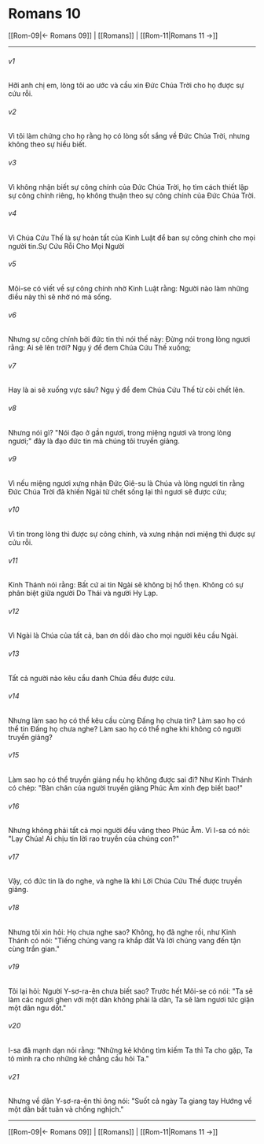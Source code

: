 # Romans 10

[[Rom-09|← Romans 09]] | [[Romans]] | [[Rom-11|Romans 11 →]]
***



###### v1 
Hỡi anh chị em, lòng tôi ao ước và cầu xin Đức Chúa Trời cho họ được sự cứu rỗi. 

###### v2 
Vì tôi làm chứng cho họ rằng họ có lòng sốt sắng về Đức Chúa Trời, nhưng không theo sự hiểu biết. 

###### v3 
Vì không nhận biết sự công chính của Đức Chúa Trời, họ tìm cách thiết lập sự công chính riêng, họ không thuận theo sự công chính của Đức Chúa Trời. 

###### v4 
Vì Chúa Cứu Thế là sự hoàn tất của Kinh Luật để ban sự công chính cho mọi người tin.Sự Cứu Rỗi Cho Mọi Người 

###### v5 
Môi-se có viết về sự công chính nhờ Kinh Luật rằng: Người nào làm những điều này thì sẽ nhờ nó mà sống. 

###### v6 
Nhưng sự công chính bởi đức tin thì nói thế này: Đừng nói trong lòng ngươi rằng: Ai sẽ lên trời? Ngụ ý để đem Chúa Cứu Thế xuống; 

###### v7 
Hay là ai sẽ xuống vực sâu? Ngụ ý để đem Chúa Cứu Thế từ cõi chết lên. 

###### v8 
Nhưng nói gì? "Nói đạo ở gần ngươi, trong miệng ngươi và trong lòng ngươi;" đây là đạo đức tin mà chúng tôi truyền giảng. 

###### v9 
Vì nếu miệng ngươi xưng nhận Đức Giê-su là Chúa và lòng ngươi tin rằng Đức Chúa Trời đã khiến Ngài từ chết sống lại thì ngươi sẽ được cứu; 

###### v10 
Vì tin trong lòng thì được sự công chính, và xưng nhận nơi miệng thì được sự cứu rỗi. 

###### v11 
Kinh Thánh nói rằng: Bất cứ ai tin Ngài sẽ không bị hổ thẹn. Không có sự phân biệt giữa người Do Thái và người Hy Lạp. 

###### v12 
Vì Ngài là Chúa của tất cả, ban ơn dồi dào cho mọi người kêu cầu Ngài. 

###### v13 
Tất cả người nào kêu cầu danh Chúa đều được cứu. 

###### v14 
Nhưng làm sao họ có thể kêu cầu cùng Đấng họ chưa tin? Làm sao họ có thể tin Đấng họ chưa nghe? Làm sao họ có thể nghe khi không có người truyền giảng? 

###### v15 
Làm sao họ có thể truyền giảng nếu họ không được sai đi? Như Kinh Thánh có chép: "Bàn chân của người truyền giảng Phúc Âm xinh đẹp biết bao!" 

###### v16 
Nhưng không phải tất cả mọi người đều vâng theo Phúc Âm. Vì I-sa có nói: "Lạy Chúa! Ai chịu tin lời rao truyền của chúng con?" 

###### v17 
Vậy, có đức tin là do nghe, và nghe là khi Lời Chúa Cứu Thế được truyền giảng. 

###### v18 
Nhưng tôi xin hỏi: Họ chưa nghe sao? Không, họ đã nghe rồi, như Kinh Thánh có nói: "Tiếng chúng vang ra khắp đất Và lời chúng vang đến tận cùng trần gian." 

###### v19 
Tôi lại hỏi: Người Y-sơ-ra-ên chưa biết sao? Trước hết Môi-se có nói: "Ta sẽ làm các ngươi ghen với một dân không phải là dân, Ta sẽ làm ngươi tức giận một dân ngu dốt." 

###### v20 
I-sa đã mạnh dạn nói rằng: "Những kẻ không tìm kiếm Ta thì Ta cho gặp, Ta tỏ mình ra cho những kẻ chẳng cầu hỏi Ta." 

###### v21 
Nhưng về dân Y-sơ-ra-ên thì ông nói: "Suốt cả ngày Ta giang tay Hướng về một dân bất tuân và chống nghịch."

***
[[Rom-09|← Romans 09]] | [[Romans]] | [[Rom-11|Romans 11 →]]
